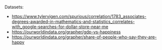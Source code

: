 
Datasets:
 - https://www.tylervigen.com/spurious/correlation/1783_associates-degrees-awarded-in-mathematics-and-statistics_correlates-with_google-searches-for-dollar-store-near-me
 - https://ourworldindata.org/grapher/gdp-vs-happiness
 - https://ourworldindata.org/grapher/share-of-people-who-say-they-are-happy